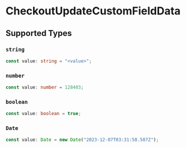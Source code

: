 # CheckoutUpdateCustomFieldData


## Supported Types

### `string`

```typescript
const value: string = "<value>";
```

### `number`

```typescript
const value: number = 128403;
```

### `boolean`

```typescript
const value: boolean = true;
```

### `Date`

```typescript
const value: Date = new Date("2023-12-07T03:31:58.587Z");
```

